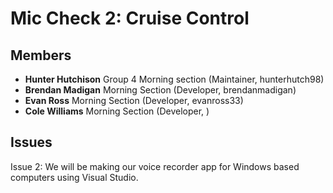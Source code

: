 # Mic Check 2: Cruise Control
## Members  
- **Hunter Hutchison** Group 4 Morning section (Maintainer, hunterhutch98)  
- **Brendan Madigan** Morning Section (Developer, brendanmadigan)  
- **Evan Ross** Morning Section (Developer, evanross33)  
- **Cole Williams** Morning Section (Developer, )  

## Issues  

Issue 2: We will be making our voice recorder app for Windows based computers using Visual Studio.  
